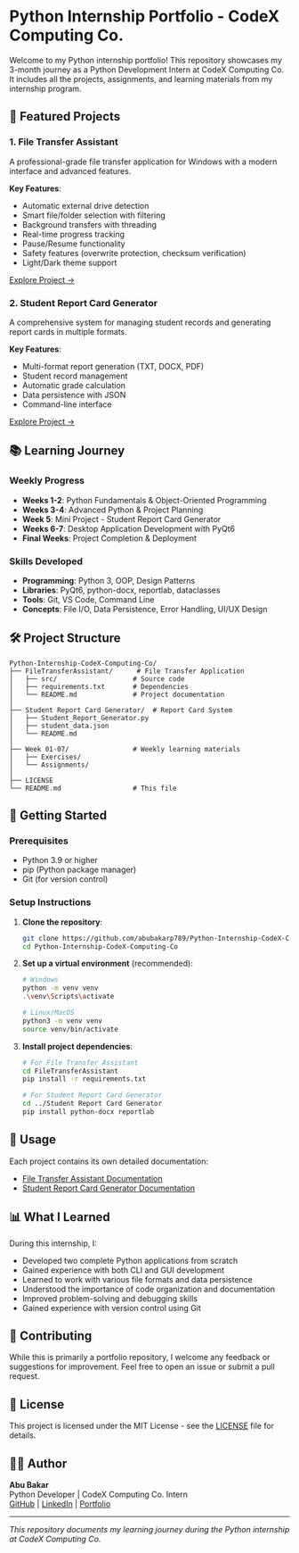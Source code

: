# Python Internship Portfolio - CodeX Computing Co.

Welcome to my Python internship portfolio! This repository showcases my 3-month journey as a Python Development Intern at CodeX Computing Co. It includes all the projects, assignments, and learning materials from my internship program.

## 🚀 Featured Projects

### 1. File Transfer Assistant
A professional-grade file transfer application for Windows with a modern interface and advanced features.

**Key Features**:
- Automatic external drive detection
- Smart file/folder selection with filtering
- Background transfers with threading
- Real-time progress tracking
- Pause/Resume functionality
- Safety features (overwrite protection, checksum verification)
- Light/Dark theme support

[Explore Project →](./FileTransferAssistant/)

### 2. Student Report Card Generator
A comprehensive system for managing student records and generating report cards in multiple formats.

**Key Features**:
- Multi-format report generation (TXT, DOCX, PDF)
- Student record management
- Automatic grade calculation
- Data persistence with JSON
- Command-line interface

[Explore Project →](./Student%20Report%20Card%20Generator/)

## 📚 Learning Journey

### Weekly Progress
- **Weeks 1-2**: Python Fundamentals & Object-Oriented Programming
- **Weeks 3-4**: Advanced Python & Project Planning
- **Week 5**: Mini Project - Student Report Card Generator
- **Weeks 6-7**: Desktop Application Development with PyQt6
- **Final Weeks**: Project Completion & Deployment

### Skills Developed
- **Programming**: Python 3, OOP, Design Patterns
- **Libraries**: PyQt6, python-docx, reportlab, dataclasses
- **Tools**: Git, VS Code, Command Line
- **Concepts**: File I/O, Data Persistence, Error Handling, UI/UX Design

## 🛠️ Project Structure

```
Python-Internship-CodeX-Computing-Co/
├── FileTransferAssistant/      # File Transfer Application
│   ├── src/                   # Source code
│   ├── requirements.txt       # Dependencies
│   └── README.md              # Project documentation
│
├── Student Report Card Generator/  # Report Card System
│   ├── Student_Report_Generator.py
│   ├── student_data.json
│   └── README.md
│
├── Week 01-07/                # Weekly learning materials
│   ├── Exercises/
│   └── Assignments/
│
├── LICENSE
└── README.md                  # This file
```

## 🚀 Getting Started

### Prerequisites
- Python 3.9 or higher
- pip (Python package manager)
- Git (for version control)

### Setup Instructions

1. **Clone the repository**:
   ```bash
   git clone https://github.com/abubakarp789/Python-Internship-CodeX-Computing-Co.git
   cd Python-Internship-CodeX-Computing-Co
   ```

2. **Set up a virtual environment** (recommended):
   ```bash
   # Windows
   python -m venv venv
   .\venv\Scripts\activate
   
   # Linux/MacOS
   python3 -m venv venv
   source venv/bin/activate
   ```

3. **Install project dependencies**:
   ```bash
   # For File Transfer Assistant
   cd FileTransferAssistant
   pip install -r requirements.txt
   
   # For Student Report Card Generator
   cd ../Student Report Card Generator
   pip install python-docx reportlab
   ```

## 📝 Usage

Each project contains its own detailed documentation:
- [File Transfer Assistant Documentation](./FileTransferAssistant/README.md)
- [Student Report Card Generator Documentation](./Student%20Report%20Card%20Generator/README.md)

## 📊 What I Learned

During this internship, I:
- Developed two complete Python applications from scratch
- Gained experience with both CLI and GUI development
- Learned to work with various file formats and data persistence
- Understood the importance of code organization and documentation
- Improved problem-solving and debugging skills
- Gained experience with version control using Git

## 🤝 Contributing

While this is primarily a portfolio repository, I welcome any feedback or suggestions for improvement. Feel free to open an issue or submit a pull request.

## 📄 License

This project is licensed under the MIT License - see the [LICENSE](LICENSE) file for details.

## 👨‍💻 Author

**Abu Bakar**  
Python Developer | CodeX Computing Co. Intern  
[GitHub](https://github.com/abubakarp789) | [LinkedIn](https://www.linkedin.com/in/abubakar56/) | [Portfolio](https://abubakar056.netlify.app/)

---
*This repository documents my learning journey during the Python internship at CodeX Computing Co.*
